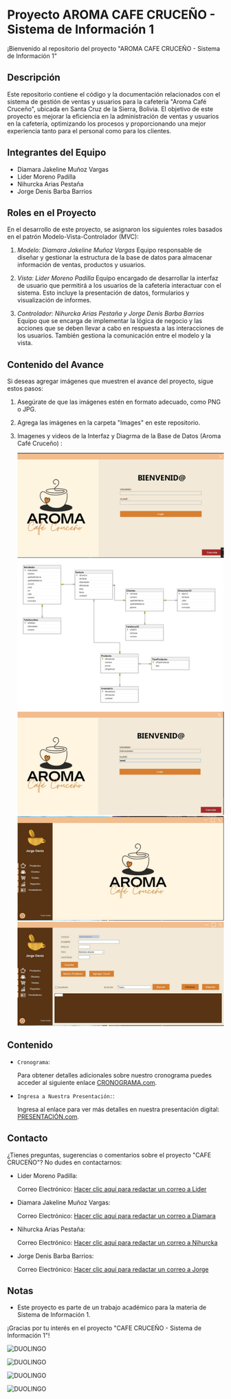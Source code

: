 # Proyecto AROMA CAFE CRUCEÑO - Sistema de Información 1

¡Bienvenido al repositorio del proyecto "AROMA CAFE CRUCEÑO - Sistema de Información 1" 

## Descripción
Este repositorio contiene el código y la documentación relacionados con el sistema de gestión de ventas y usuarios para la cafetería "Aroma Café Cruceño", ubicada en Santa Cruz de la Sierra, Bolivia. El objetivo de este proyecto es mejorar la eficiencia en la administración de ventas y usuarios en la cafetería, optimizando los procesos y proporcionando una mejor experiencia tanto para el personal como para los clientes.

## Integrantes del Equipo
- Diamara Jakeline Muñoz Vargas
- Lider Moreno Padilla
- Nihurcka Arias Pestaña
- Jorge Denis Barba Barrios

## Roles en el Proyecto
En el desarrollo de este proyecto, se asignaron los siguientes roles basados en el patrón Modelo-Vista-Controlador (MVC):

1. *Modelo: Diamara Jakeline Muñoz Vargas*  Equipo responsable de diseñar y gestionar la estructura de la base de datos para almacenar información de ventas, productos y usuarios.

2. *Vista: Lider Moreno Padilla* Equipo encargado de desarrollar la interfaz de usuario que permitirá a los usuarios de la cafetería interactuar con el sistema. Esto incluye la presentación de datos, formularios y visualización de informes.

3. *Controlador: Nihurcka Arias Pestaña y Jorge Denis Barba Barrios* Equipo que se encarga de implementar la lógica de negocio y las acciones que se deben llevar a cabo en respuesta a las interacciones de los usuarios. También gestiona la comunicación entre el modelo y la vista.

## Contenido del Avance
Si deseas agregar imágenes que muestren el avance del proyecto, sigue estos pasos:

1. Asegúrate de que las imágenes estén en formato adecuado, como PNG o JPG.

2. Agrega las imágenes en la carpeta "Images" en este repositorio.

3. Imagenes y videos de la Interfaz y Diagrma de la Base de Datos (Aroma Café Cruceño) :


   ![Image text](GIF.gif)
   ![Diagrama de la base de datos](DiagramaBD.jpeg)
   ![Interfaz de Inicio](InterfazLogin.jpeg)
   ![Interfaz Principal](InterfazInicio.jpeg)
    ![Interfaz de Producto](InterfazProducto.jpeg)

## Contenido

- `Cronograma`: <p>Para obtener detalles adicionales sobre nuestro cronograma puedes acceder al siguiente enlace <a href="https://www.notion.so/CRONOGRAMA-DE-ACTIVIDADES-27fad24f54e0443383566b42b20e713a?pvs=4">CRONOGRAMA.com</a>.</p>

- `Ingresa a Nuestra Presentación:`: <p>Ingresa al enlace para ver más detalles en nuestra presentación digital: <a href="https://www.canva.com/design/DAFreVsSkZc/nfjUfh-m8gsdt5X0wrAOAA/view?utm_content=DAFreVsSkZc&utm_campaign=designshare&utm_medium=link&utm_source=viewer">PRESENTACIÓN.com</a>.</p>





## Contacto
¿Tienes preguntas, sugerencias o comentarios sobre el proyecto "CAFE CRUCEÑO"? No dudes en contactarnos:
- Lider Moreno Padilla:  <p> Correo Electrónico: <a href="mailto:sc.lider.moreno.p@upds.net.bo">Hacer clic aquí para redactar un correo a Lider</a>

- Diamara Jakeline Muñoz Vargas:  <p> Correo Electrónico: <a href="mailto:sc.diamara.munoz.v@upds.net.bo">Hacer clic aquí para redactar un correo a Diamara</a>

- Nihurcka Arias Pestaña:<p> Correo Electrónico: <a href="mailto:sc.nihurcka.arias.p@upds.net.bo">Hacer clic aquí para redactar un correo a Nihurcka</a>

- Jorge Denis Barba Barrios:<p>Correo Electrónico: <a href="mailto:sc.jorge.barba.b@upds.net.bo">Hacer clic aquí para redactar un correo a Jorge</a>

## Notas
- Este proyecto es parte de un trabajo académico para la materia de Sistema de Información 1.


¡Gracias por tu interés en el proyecto "CAFE CRUCEÑO - Sistema de Información 1"!

![DUOLINGO](img/jorge.jpeg)

![DUOLINGO](img/lider.jpeg)

![DUOLINGO](img/diamara.jpg)

![DUOLINGO](img/nihurcka.jpeg) 
